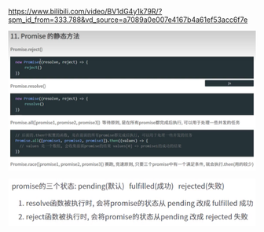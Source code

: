 https://www.bilibili.com/video/BV1dG4y1k79R/?spm_id_from=333.788&vd_source=a7089a0e007e4167b4a61ef53acc6f7e

![image-20240801112149128](Promise的静态方法.assets/image-20240801112149128.png)

![image-20240801112323127](Promise的静态方法.assets/image-20240801112323127.png)